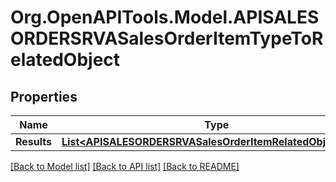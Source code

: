 # Org.OpenAPITools.Model.APISALESORDERSRVASalesOrderItemTypeToRelatedObject

## Properties

Name | Type | Description | Notes
------------ | ------------- | ------------- | -------------
**Results** | [**List&lt;APISALESORDERSRVASalesOrderItemRelatedObjectType&gt;**](APISALESORDERSRVASalesOrderItemRelatedObjectType.md) |  | [optional] 

[[Back to Model list]](../README.md#documentation-for-models) [[Back to API list]](../README.md#documentation-for-api-endpoints) [[Back to README]](../README.md)

